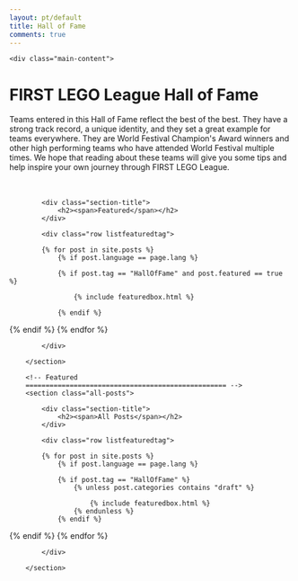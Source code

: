 ```yaml
---
layout: pt/default
title: Hall of Fame
comments: true
---
```



<!-- We reopen main-content and container -->

<div class="container-fluid">

    <div class="main-content">
<div class="section-title text-center">

<h1>FIRST LEGO League Hall of Fame</h1>
</div>

Teams entered in this Hall of Fame reflect the best of the best. They have a strong track record, a unique identity, and they set a great example for teams everywhere. They are World Festival Champion's Award winners and other high performing teams who have attended World Festival multiple times. We hope that reading about these teams will give you some tips and help inspire your own journey through FIRST LEGO League.
<br><br><br>
        <!-- Featured
        ================================================== -->
        <section class="featured-posts">

            <div class="section-title">
                <h2><span>Featured</span></h2>
            </div>

            <div class="row listfeaturedtag">

            {% for post in site.posts %}
                {% if post.language == page.lang %}

                {% if post.tag == "HallOfFame" and post.featured == true %}

                    {% include featuredbox.html %}

                {% endif %}
{% endif %}
            {% endfor %}

            </div>

        </section>

        <!-- Featured
        ================================================== -->
        <section class="all-posts">

            <div class="section-title">
                <h2><span>All Posts</span></h2>
            </div>

            <div class="row listfeaturedtag">

            {% for post in site.posts %}
                {% if post.language == page.lang %}

                {% if post.tag == "HallOfFame" %}
                    {% unless post.categories contains "draft" %}

                        {% include featuredbox.html %}
                    {% endunless %}
                {% endif %}
{% endif %}
            {% endfor %}

            </div>

        </section>
